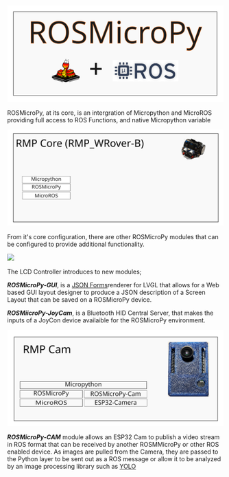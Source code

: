 ![](docs/images/ROSMicroPyHeader.svg)

ROSMicroPy, at its core, is an intergration of Micropython and MicroROS providing full access to ROS Functions, and native Micropython variable

![](docs/images/RMP_CoreStack.svg)

From it's core configuration, there are other ROSMicroPy modules that can be configured to provide additional functionality. 

![](docs/images/RMP_LCD_Stack.svg)

The LCD Controller introduces to new modules;

***ROSMicroPy-GUI***, is a [JSON Forms](https://jsonforms.io/)renderer for LVGL that allows for a Web based GUI layout designer to produce a JSON description of a Screen Layout that can be saved on a ROSMicroPy device.

***ROSMiicroPy-JoyCam***, is a Bluetooth HID Central Server, that makes the inputs of a JoyCon device availaible for the ROSMicroPy environment. 

![](docs/images/RMP_Cam_Stack.svg)

***ROSMicroPy-CAM*** module allows an ESP32 Cam to publish a video stream in ROS format that can be received by another ROSMMicroPy or other ROS enabled device. As images are pulled from the Camera, they are passed to the Python layer to be sent out as a ROS message or allow it to be analyzed by an image processing library such as [YOLO](https://www.kdnuggets.com/2018/09/object-detection-image-classification-yolo.html)